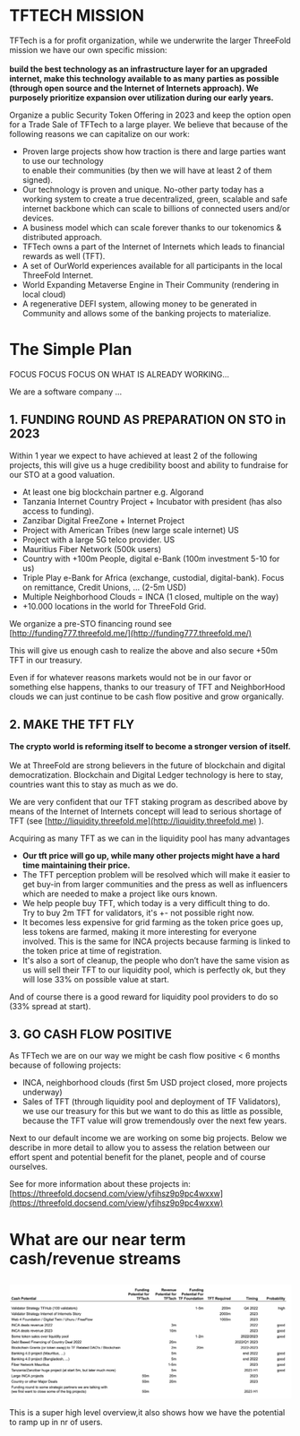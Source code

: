 # TFTECH MISSION

TFTech is a for profit organization, while we underwrite the larger ThreeFold mission we have our own specific mission:  \
 \
**build the best technology as an infrastructure layer for an upgraded internet, make this technology available to as many parties as possible (through open source and the Internet of Internets approach). We purposely prioritize expansion over utilization during our early years.**

Organize a public Security Token Offering in 2023 and keep the option open for a Trade Sale of TFTech to a large player.  We believe that because of the following reasons we can capitalize on our work:



* Proven large projects show how traction is there and large parties want to use our technology  \
to enable their communities (by then we will have at least 2 of them signed).
* Our technology is proven and unique. No-other party today has a working system to create a true decentralized, green, scalable and safe internet backbone which can scale to billions of connected users and/or devices.
* A business model which can scale forever thanks to our tokenomics & distributed approach.
* TFTech owns a part of the Internet of Internets which leads to financial rewards as well (TFT). 
* A set of OurWorld experiences available for all participants in the local ThreeFold Internet.
* World Expanding Metaverse Engine in Their Community (rendering in local cloud)
* A regenerative DEFI system, allowing money to be generated in Community and allows some of the banking projects to materialize.




# The Simple Plan

FOCUS FOCUS FOCUS ON WHAT IS ALREADY WORKING…

We are a software company …


## 1. FUNDING ROUND AS PREPARATION ON STO in 2023

Within 1 year we expect to have achieved at least 2 of the following projects, this will give us a huge credibility boost and ability to fundraise for our STO at a good valuation.



* At least one big blockchain partner e.g. Algorand
* Tanzania Internet Country Project + Incubator with president (has also access to funding).
* Zanzibar Digital FreeZone + Internet Project
* Project with American Tribes (new large scale internet) US
* Project with a large 5G telco provider. US
* Mauritius Fiber Network (500k users)
* Country with +100m People, digital e-Bank (100m investment 5-10 for us)
* Triple Play e-Bank for Africa (exchange, custodial, digital-bank). Focus on remittance, Credit Unions, …  (2-5m USD)
* Multiple Neighborhood Clouds = INCA (1 closed, multiple on the way)
* +10.000 locations in the world for ThreeFold Grid.

We organize a pre-STO financing round see [http://funding777.threefold.me/](http://funding777.threefold.me/) 

This will give us enough cash to realize the above and also secure +50m TFT in our  treasury.

Even if for whatever reasons markets would not be in our favor or something else happens, thanks to our treasury of TFT and NeighborHood clouds we can just continue to be cash flow positive and grow organically.


## 2. MAKE THE TFT FLY

**The crypto world is reforming itself to become a stronger version of itself.** \
 \
We at ThreeFold are strong believers in the future of blockchain and digital democratization. Blockchain and Digital Ledger technology is here to stay, countries want this to stay as much as we do.

We are very confident that our TFT staking program as described above by means of the Internet of Internets concept will lead to serious shortage of TFT (see [http://liquidity.threefold.me](http://liquidity.threefold.me) ).

Acquiring as many TFT as we can in the liquidity pool has many advantages



* **Our tft price will go up, while many other projects might have a hard time maintaining their price.**
* The TFT perception problem will be resolved which will make it easier to get buy-in from larger communities and the press as well as influencers which are needed to make a project like ours known.
* We help people buy TFT, which today is a very difficult thing to do.  \
Try to buy 2m TFT for validators, it's +- not possible right now.
* It becomes less expensive for grid farming as the token price goes up, less tokens are farmed, making it more interesting for everyone involved. This is the same for INCA projects because farming is linked to the token price at time of registration.
* It's also a sort of cleanup, the people who don’t have the same vision as us will sell their TFT to our liquidity pool, which is perfectly ok, but they will lose 33% on possible value at start.

And of course there is a good reward for liquidity pool providers to do so (33% spread at start).


## 3. GO CASH FLOW POSITIVE

As TFTech we are on our way we might be cash flow positive &lt; 6 months because of following projects:



* INCA, neighborhood clouds (first 5m USD project closed, more projects underway)
* Sales of TFT (through liquidity pool and deployment of TF Validators), we use our treasury for this but we want to do this as little as possible, because the TFT value will grow tremendously over the next few years.

Next to our default income we are working on some big projects.  Below we describe in more detail to allow you to assess the relation between our effort spent and potential benefit for the planet, people and of course ourselves.  

See for more information about these projects in: [https://threefold.docsend.com/view/yfihsz9p9pc4wxxw](https://threefold.docsend.com/view/yfihsz9p9pc4wxxw) 


# What are our near term cash/revenue streams


## 


![alt_text](img/revenue_stream.png "image_tooltip")


This is a super high level overview,it also shows how we have the potential to ramp up in nr of users.
